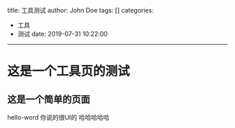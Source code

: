 title: 工具测试
author: John Doe
tags: []
categories:
  - 工具
  - 测试
date: 2019-07-31 10:22:00
---
# 这是一个工具页的测试
## 这是一个简单的页面
hello-word
你说的很UI的
哈哈哈哈哈